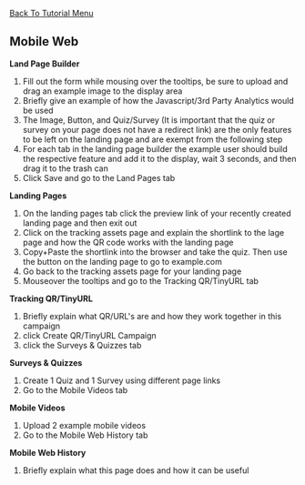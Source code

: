 <a href="/README.md">Back To Tutorial Menu</a>

<h2>Mobile Web</h2>

<strong>Land Page Builder</strong>

<ol>
<li>Fill out the form while mousing over the tooltips, be sure to upload and drag an example image to the display area</li>
<li>Briefly give an example of how the Javascript/3rd Party Analytics would be used</li>
<li>The Image, Button, and Quiz/Survey (It is important that the quiz or survey on your page does not have a redirect link) are the only features to be left on the landing page and are exempt from the following step</li>
<li>For each tab in the landing page builder the example user should build the respective feature and add it to the display, wait 3 seconds, and then drag it to the trash can</li>
<li>Click Save and go to the Land Pages tab</li>
</ol>

<strong>Landing Pages</strong>

<ol>
<li>On the landing pages tab click the preview link of your recently created landing page and then exit out</li>
<li>Click on the tracking assets page and explain the shortlink to the lage page and how the QR code works with the landing page</li>
<li>Copy+Paste the shortlink into the browser and take the quiz.  Then use the button on the landing page to go to example.com</li>
<li>Go back to the tracking assets page for your landing page</li>
<li>Mouseover the tooltips and go to the Tracking QR/TinyURL tab</li>
</ol>

<strong>Tracking QR/TinyURL</strong>

<ol>
<li>Briefly explain what QR/URL's are and how they work together in this campaign</li>
<li>click Create QR/TinyURL Campaign</li>
<li>click the Surveys & Quizzes tab</li>
</ol>

<strong>Surveys & Quizzes</strong>

<ol>
<li>Create 1 Quiz and 1 Survey using different page links</li>
<li>Go to the Mobile Videos tab</li>
</ol>

<strong>Mobile Videos</strong>

<ol>
<li>Upload 2 example mobile videos</li>
<li>Go to the Mobile Web History tab</li>
</ol>

<strong>Mobile Web History</strong>

<ol>
<li>Briefly explain what this page does and how it can be useful</li>
</ol>


